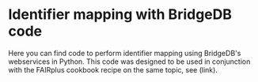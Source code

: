 # Identifier mapping with BridgeDB code

Here you can find code to perform identifier mapping using BridgeDB's webservices in Python. This code was designed to be used in conjunction with the 
FAIRplus cookbook recipe on the same topic, see (link).  
